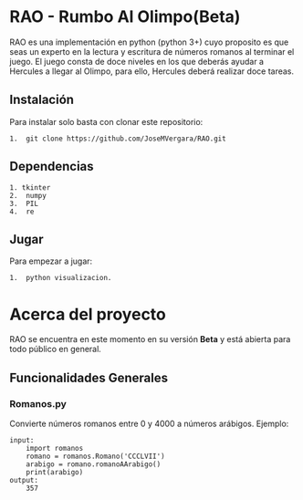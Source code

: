 # RAO - Rumbo Al Olimpo(Beta)

RAO es una implementación en python (python 3+) cuyo proposito es que seas un experto en la lectura y escritura de números romanos al terminar el juego.
El juego consta de doce niveles en los que deberás ayudar a Hercules a llegar al Olimpo, para ello, Hercules deberá realizar doce tareas.

## Instalación
Para instalar solo basta con clonar este repositorio:

    1.  git clone https://github.com/JoseMVergara/RAO.git
## Dependencias

    1. tkinter
    2.  numpy
    3.  PIL
    4.  re
    
## Jugar

Para empezar a jugar:
 
    1.  python visualizacion.
    
    
# Acerca del proyecto

RAO se encuentra en este momento en su versión __Beta__ y está abierta para todo público en general.

## Funcionalidades Generales

### Romanos.py
Convierte números romanos entre 0  y 4000 a números arábigos. Ejemplo:

    input:
        import romanos 
        romano = romanos.Romano('CCCLVII')
        arabigo = romano.romanoAArabigo()
        print(arabigo)
    output:
        357
        
  
                
